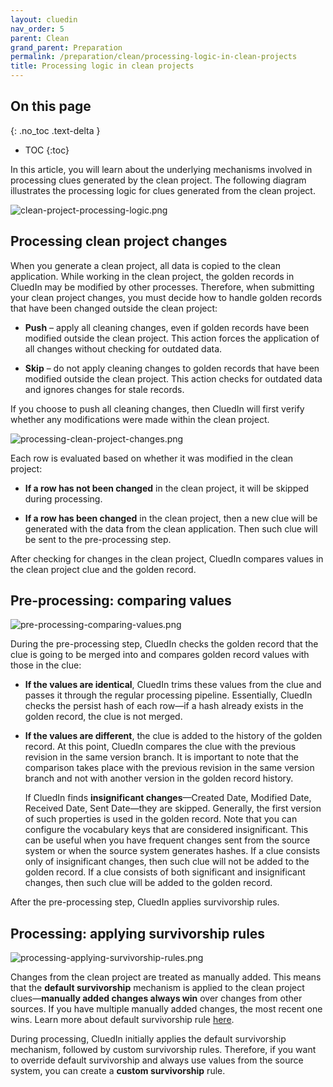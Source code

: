 ```yaml
---
layout: cluedin
nav_order: 5
parent: Clean
grand_parent: Preparation
permalink: /preparation/clean/processing-logic-in-clean-projects
title: Processing logic in clean projects
---
```

## On this page
{: .no_toc .text-delta }
- TOC
{:toc}

In this article, you will learn about the underlying mechanisms involved in processing clues generated by the clean project. The following diagram illustrates the processing logic for clues generated from the clean project.

![clean-project-processing-logic.png](../../assets/images/preparation/clean/clean-project-processing-logic.png)

## Processing clean project changes

When you generate a clean project, all data is copied to the clean application. While working in the clean project, the golden records in CluedIn may be modified by other processes. Therefore, when submitting your clean project changes, you must decide how to handle golden records that have been changed outside the clean project:

- **Push** – apply all cleaning changes, even if golden records have been modified outside the clean project. This action forces the application of all changes without checking for outdated data.

- **Skip** – do not apply cleaning changes to golden records that have been modified outside the clean project. This action checks for outdated data and ignores changes for stale records.

If you choose to push all cleaning changes, then CluedIn will first verify whether any modifications were made within the clean project.

![processing-clean-project-changes.png](../../assets/images/preparation/clean/processing-clean-project-changes.png)

Each row is evaluated based on whether it was modified in the clean project:

- **If a row has not been changed** in the clean project, it will be skipped during processing.

- **If a row has been changed** in the clean project, then a new clue will be generated with the data from the clean application. Then such clue will be sent to the pre-processing step.

After checking for changes in the clean project, CluedIn compares values in the clean project clue and the golden record.

## Pre-processing: comparing values

![pre-processing-comparing-values.png](../../assets/images/preparation/clean/pre-processing-comparing-values.png)

During the pre-processing step, CluedIn checks the golden record that the clue is going to be merged into and compares golden record values with those in the clue:

- **If the values are identical**, CluedIn trims these values from the clue and passes it through the regular processing pipeline. Essentially, CluedIn checks the persist hash of each row—if a hash already exists in the golden record, the clue is not merged.

- **If the values are different**, the clue is added to the history of the golden record. At this point, CluedIn compares the clue with the previous revision in the same version branch. It is important to note that the comparison takes place with the previous revision in the same version branch and not with another version in the golden record history.

    If CluedIn finds **insignificant changes**—Created Date, Modified Date, Received Date, Sent Date—they are skipped. Generally, the first version of such properties is used in the golden record. Note that you can configure the vocabulary keys that are considered insignificant. This can be useful when you have frequent changes sent from the source system or when the source system generates hashes. If a clue consists only of insignificant changes, then such clue will not be added to the golden record. If a clue consists of both significant and insignificant changes, then such clue will be added to the golden record.

After the pre-processing step, CluedIn applies survivorship rules.

## Processing: applying survivorship rules

![processing-applying-survivorship-rules.png](../../assets/images/preparation/clean/processing-applying-survivorship-rules.png)

Changes from the clean project are treated as manually added. This means that the **default survivorship** mechanism is applied to the clean project clues—**manually added changes always win** over changes from other sources. If you have multiple manually added changes, the most recent one wins. Learn more about default survivorship rule [here](/key-terms-and-features/golden-records#multiple-sources).

During processing, CluedIn initially applies the default survivorship mechanism, followed by custom survivorship rules. Therefore, if you want to override default survivorship and always use values from the source system, you can create a **custom survivorship** rule.